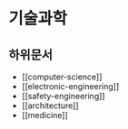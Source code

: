 # 기술과학

## 하위문서

- [[computer-science]]
- [[electronic-engineering]]
- [[safety-engineering]]
- [[architecture]]
- [[medicine]]
